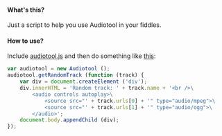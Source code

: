#### What's this? ####

Just a script to help you use Audiotool in your fiddles.


#### How to use? ####

Include [audiotool.js](https://makc.github.io/audiotool.js/audiotool.js) and then do something like [this](https://jsfiddle.net/rkwL26bz/):

```javascript
var audiotool = new Audiotool ();
audiotool.getRandomTrack (function (track) {
	var div = document.createElement ('div');
	div.innerHTML = 'Random track: ' + track.name + '<br />\
		<audio controls autoplay>\
			<source src="' + track.urls[0] + '" type="audio/mpeg">\
			<source src="' + track.urls[1] + '" type="audio/ogg">\
		</audio>';
	document.body.appendChild (div);
});
```